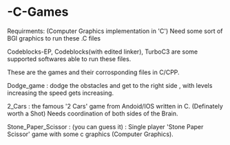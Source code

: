 # -C-Games

Requirments: (Computer Graphics implementation in 'C')
Need some sort of BGI graphics to run these .C files

Codeblocks-EP, Codeblocks(with edited linker), TurboC3 are some supported softwares able to run these files.

These are the games and their corrosponding files in C/CPP.

Dodge_game : dodge the obstacles and get to the right side , with levels increasing the speed gets increasing.

2_Cars : the famous '2 Cars' game from Andoid/IOS written in C. (Definately worth a Shot) Needs coordination of both sides of the Brain.

Stone_Paper_Scissor : (you can guess it) : Single player 'Stone Paper Scissor' game with some c graphics (Computer Graphics).
